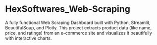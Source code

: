 # HexSoftwares_Web-Scraping
 A fully functional Web Scraping Dashboard built with Python, Streamlit, BeautifulSoup, and Plotly. This project extracts product data (like name, price, and ratings) from an e-commerce site and visualizes it beautifully with interactive charts.
